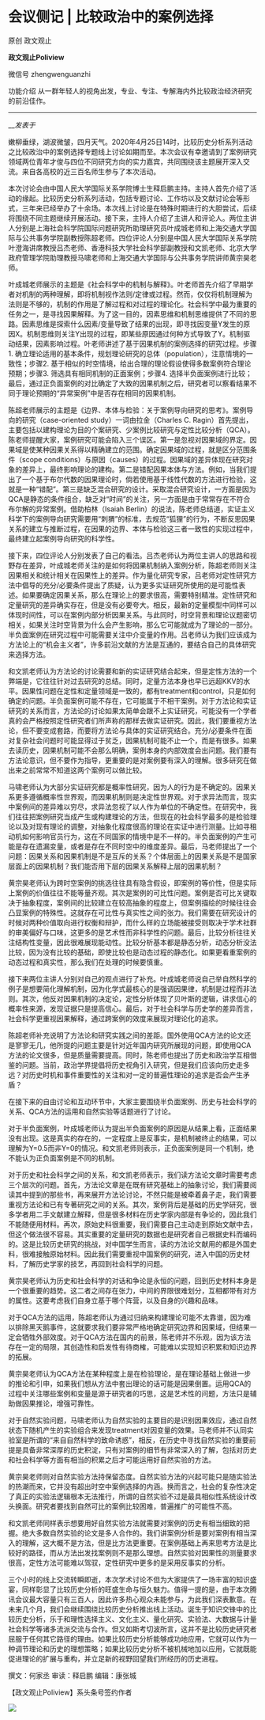 

#  会议侧记 | 比较政治中的案例选择

原创 政文观止 

**政文观止Poliview** 

微信号 zhengwenguanzhi

功能介绍 从一群年轻人的视角出发，专业、专注、专解海内外比较政治经济研究的前沿佳作。

____

___发表于_


嫩柳垂绿，湖波微皱，四月天气。2020年4月25日14时，比较历史分析系列活动之比较政治中的案例选择专题线上讨论如期而至。本次会议有幸邀请到了案例研究领域两位青年才俊与四位不同研究方向的实力嘉宾，共同围绕该主题展开深入交流。来自各高校的近三百名师生参与了本次活动。

  

本次讨论会由中国人民大学国际关系学院博士生释启鹏主持。主持人首先介绍了活动的缘起。比较历史分析系列活动，包括专题讨论、工作坊以及文献讨论会等形式，三年来已经举办了十余场。本次线上讨论是在特殊时期进行的大胆尝试，后续将围绕不同主题继续开展活动。接下来，主持人介绍了主讲人和评论人。两位主讲人分别是上海社会科学院国际问题研究所助理研究员叶成城老师和上海交通大学国际与公共事务学院副教授陈超老师。四位评论人分别是中国人民大学国际关系学院叶澄海讲席教授吕杰老师、香港科技大学社会科学部副教授和文凯老师、北京大学政府管理学院助理教授马啸老师和上海交通大学国际与公共事务学院讲师黄宗昊老师。

  

叶成城老师展示的主题是《社会科学中的机制与解释》。叶老师首先介绍了早期学者对机制的两种理解，即将机制视作法则/定律或过程。然而，仅仅将机制理解为法则是不够的，机制的作用是了解过程和对过程的理论化。社会科学中最为重要的任务之一，是寻找因果解释。为了这一目的，因素思维和机制思维提供了不同的思路。因素思维是探索什么因素/变量导致了结果的出现，即寻找因变量Y发生的原因X。机制思维则关注Y出现的过程，即某些原因通过何种方式导致了Y。机制驱动结果，因素影响过程。叶老师讲述了基于因果机制的案例选择的研究过程。步骤1.
确立理论适用的基本条件，规划理论研究的总体（population），注意情境的一致性；步骤2.
基于相似的时空情境，给出合理的理论假设使得多数案例符合理论预期；步骤3. 筛选具有相同机制的正面案例；步骤4.
选择半负面案例进行比较；最后，通过正负面案例的对比确定了大致的因果机制之后，研究者可以察看结果不同于理论预期的“异常案例”中是否存在相同的因果机制。

  

陈超老师展示的主题是《边界、本体与检验：关于案例导向研究的思考》。案例导向的研究（case-oriented study）一词由拉金（Charles C.
Ragin）首先提出，主要包括以建构理论为目的个案研究、少案例比较研究与定性比较分析（QCA）。陈老师提醒大家，案例研究可能会陷入三个误区。第一是忽视对因果域的界定。因果域是使某种因果关系得以精确建立的范围。确定因果域的过程，就是区分范围条件（scope
conditions）与原因（causes）的过程。因果域的差异体现在研究对象的差异上，最终影响理论的建构。第二是错配因果本体与方法。例如，当我们提出了一个基于布尔代数的因果理论时，倘若使用基于线性代数的方法进行检验，这就是一种“错配”。第三是缺乏混合研究的设计。采取混合研究设计，一方面是因为QCA是静态的条件组合，缺乏对“时间”的关注，另一方面是由于常常存在不符合布尔解的异常案例。借助柏林（Isaiah
Berlin）的说法，陈老师总结道，实证主义科学下的案例导向研究需要用“刺猬”的标准，去规范“狐狸”的行为，不断反思因果关系的建立与推断过程，在因果的边界、本体与检验这三者一致性的实现过程中，最终建立起案例导向研究的科学性。

  

接下来，四位评论人分别发表了自己的看法。吕杰老师认为两位主讲人的思路和视野存在差异，叶成城老师关注的是如何将因果机制纳入案例分析，陈超老师则关注因果相关和统计相关在因果性上的差异。作为量化研究专家，吕老师对定性研究方法中倡导的充分/必要条件提出了质疑，认为更多实证研究所使用的是可能性表述。如果要确定因果关系，那么在理论上的要求很高，需要特别精准。定性研究和定量研究的差异确实存在，但是没有必要夸大。相反，最新的定量模型中同样可以体现时间性，可以在案例内部分析因果关系。与此同时，时空背景和理论议题密切相关，如果关注时空背景为什么会产生影响，那么它可能就成为了理论的一部分。半负面案例在研究过程中可能需要关注中介变量的作用。吕老师认为我们应该成为方法论上的“机会主义者”，许多前沿文献的方法是互通的，要结合自己的具体研究来选择方法。

  

和文凯老师认为方法论的讨论需要和新的实证研究结合起来，但是定性方法的一个弊端是，它往往针对过去研究的总结。同时，定量方法本身也早已远超KKV的水平。因果性问题在定性和定量领域是一致的，都有treatment和control，只是如何确定的问题。半负面案例可能不存在，它可能属于不相干案例。对于方法论和实证研究的关系而言，方法论的讨论如果太简单会跟不上实证研究，可能没有一个学者真的会严格按照定性研究者们所声称的那样去做实证研究。因此，我们要重视方法论，但不要变成套路，而要将方法论与具体的实证研究结合。充分/必要条件在面对复杂社会问题时可能显得过于贫乏，因果机制可能不止一个，而是有很多。如果去读历史，因果机制可能不会那么明确，案例本身的内部效度会出问题。我们要有方法论意识，但不要作为指导，更重要的是对案例要有深入的理解。很多研究在做出来之前常常不知道这两个案例可以做比较。

  

马啸老师认为大部分实证研究都是概率性研究，因为人的行为是不确定的。因果关系更多遵循概率性世界观，而因果机制则是决定性世界观。对于求异法而言，现实中案例间的差异难以穷尽，求异法忽视了以人作为单位的不确定性。在研究中，我们往往把案例研究当成产生或构建理论的方法，但现在的社会科学最多的是检验理论以及对现有理论的调整，对抽象化程度很高的理论在实证中进行测量。比如寻租动机如何影响官员行为，这在不同国家的情境中是不一样的。半负面案例的产生可能是存在遗漏变量，或者是存在不同时空中的维度差异。最后，马老师提出了一个问题：因果关系和因果机制是不是互斥的关系？个体层面上的因果关系是不是国家层面上的因果机制？我们能否用下层的因果关系解释上层的因果机制？

  

黄宗昊老师认为跨时空案例的挑选往往具有隐含假设，即案例的等价性，但是实际上案例的价值往往不能等量齐观。其次是案例的可比性问题。案例是否可比关键取决于抽象程度，案例间的比较建立在较高抽象的程度上，但案例描绘的时候往往会凸显案例的特殊性。这就存在可比性与真实性之间的张力。我们需要在研究设计的时候对两种价值取向进行权衡和辩护，而什么样的立场能被接受则取决于学术社群的审美偏好与口味，这更多的是艺术性而非科学性的问题。最后，比较分析往往关注结构性变量，因此很难展现能动性。比较分析基本都是静态分析，动态分析没法比较，因为没有比较的基础，即使比较也是动态过程的静态化。如果更看重案例的动态过程和真实性，那么我们在处理的时候要慎重。

  

接下来两位主讲人分别对自己的观点进行了补充。叶成城老师说自己举自然科学的例子是想要简化理解机制，因为化学式最核心的是强调因果律，机制是过程而非法则。其次，他反对因果机制的决定论，定性分析体现了贝叶斯的逻辑，讲求信心的概率性来源，发现证据只是提高信心。最后，对于社会科学与历史学的差异而言，社会科学更重视因果解释，通过跨案例的效度来展现对理论化的追求。

  

陈超老师补充说明了方法论和研究实践之间的差距。国外使用QCA方法的论文还是寥寥无几，他所提的问题主要是针对近年国内研究所展现的问题，即使用QCA方法的论文很多，但是质量需要提高。同时，陈老师也提出了历史和政治学互相借鉴的问题。当前，政治学界提倡将历史视角引入研究，但是我们应该向历史走多远？对历史时机和事件重要性的关注和对一定的普遍性理论的追求是否会产生矛盾？

  

在接下来的自由讨论和互动环节中，大家主要围绕半负面案例、历史与社会科学的关系、QCA方法的运用和自然实验等话题进行了讨论。

  

对于半负面案例，叶成城老师认为提出半负面案例的原因是从结果上看，正面结果没有出现。这是真实的存在的，一定程度上是反事实，是机制被终止的结果，可以理解为Y=0.5而非Y=0的情况。和文凯老师则表示，正负面案例是同一个机制，绝不能认为正负面案例是不同的机制。

  

对于历史和社会科学之间的关系，和文凯老师表示，我们读方法论文章时需要考虑三个层次的问题。首先，方法论文章是在既有研究基础上的抽象讨论，我们需要阅读其中提到的那些书，再来展开方法论讨论，不然只能是被牵着鼻子走，我们需要重视方法论和已有专著研究之间的关系。其次，案例背后是基础的历史学研究，很多学者用二手文献建立解释，但是很多材料在历史学家内部是有争论的，因此我们不能随便用材料。再次，原始史料很重要，我们需要自己主动走到原始文献中去，但这个做法很不容易。其实重要的定量研究的数据也是研究者自己根据史料而编码的。这是比较历史研究的挑战，对中国学生而言，读的方法论文献用的都是外国史料，很难接触原始材料。因此我们需要重视中国案例的研究，进入中国的历史材料，了解历史学家的技艺，再回到社会科学的问题。

  

黄宗昊老师认为历史和社会科学的对话和争论是永恒的问题，回到历史材料本身是一个很重要的趋势。这二者之间存在张力，中间的界限很难划分，互相都带有对方的属性。这要考虑我们自身立基于哪个阵营，以及自身的兴趣和品味。

  

对于QCA方法的运用，陈超老师认为通过归纳来构建理论可能不太靠谱，因为难以排除黑天鹅事件，这就要求我们要非常严格地确定研究边界和因果域，但结果一定会牺牲外部效度。对于QCA方法在国内的前景，陈老师并不乐观，因为该方法存在一定的局限，其创造性和启发性有待商榷，可能难以实现知识积累和知识边界的拓展。

  

黄宗昊老师认为QCA方法在某种程度上是在检验理论，是在理论基础上做进一步的推论和引申，如果我们想从方法中套出理论的话可能是因果倒置。运用QCA的过程中关注哪些案例和变量是源于研究者的巧思，这是艺术性的问题，方法只是辅助做因果推论，增强可靠性。

  

对于自然实验问题，马啸老师认为自然实验的主要目的是识别因果效应，通过自然状态下随机产生的实验组合来发现treatment对因变量的效果。马老师并不认同实验室是所谓的“来自自然科学的致命诱惑”，相反，在历史中寻找自然实验的重要前提是具备非常深厚的历史积淀，只有对案例的细节有非常深入的了解，包括对历史和社会科学等方面有相当的积累之后才可能运用好自然实验的方法。

  

黄宗昊老师则对自然实验方法持保留态度。自然实验方法的兴起可能只是随实验法的热潮而来，它并没有超出时空中案例选择的内涵。换而言之，社会的复杂性决定了真正的实验法逻辑根本无法推行，所谓的自然实验不过是最具相似性系统设计改头换面。研究者要找到自然可比的案例比较困难，普遍推广的可能性不高。

  

和文凯老师同样表示想要用好自然实验方法就需要对案例的历史有相当细致的把握。绝大多数自然实验的论文是多人合作的。我们讲案例分析是要对案例有相当深入的理解，这大概不是方法，但是比方法更重要。在案例基础上再来思考方法是比较好的路径，而从方法出发找案例则不是那么理想。自然实验对因果性的测量要求很高，定性方法可能难以驾驭，定性研究中更多的是采用反事实的分析。

  

三个小时的线上交流转瞬即逝，本次学术讨论不但为大家提供了一场丰富的知识盛宴，同样彰显了比较历史分析的旺盛生命与恒久魅力。值得一提的是，由于本次腾讯会议最大容量只有三百人，因此许多热心观众未能参与，为此我们深表歉意。在未来几个月，我们会继续围绕比较历史分析推出线上活动。诞生于知识交锋中的比较历史分析，乐于和理性选择主义、文化主义、量化研究、实验法、大数据与计量社会科学等诸多流派交流与合作。但又如斯考切波所言，这并不是比较历史研究者屈服于任何其它路径的理由。如果比较历史分析能够成功地应用，它就可以作为一种调节理论和历史的理想策略；如果比较历史分析不被机械地加以应用，它就既能促进理论的扩展与重构，并立足新的视野回望我们所经历的历史进程。

  

撰文：何家丞 审读：释启鹏 编辑：康张城

【政文观止Poliview】系头条号签约作者

  

  

![](/images/310/2.jpeg)

  

